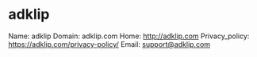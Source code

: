 
# adklip

Name: adklip
Domain: adklip.com
Home: http://adklip.com
Privacy_policy: https://adklip.com/privacy-policy/
Email: support@adklip.com
